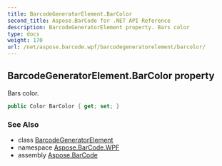 ```yaml
---
title: BarcodeGeneratorElement.BarColor
second_title: Aspose.BarCode for .NET API Reference
description: BarcodeGeneratorElement property. Bars color
type: docs
weight: 170
url: /net/aspose.barcode.wpf/barcodegeneratorelement/barcolor/
---
```

## BarcodeGeneratorElement.BarColor property

Bars color.

```csharp
public Color BarColor { get; set; }
```

### See Also

* class [BarcodeGeneratorElement](../)
* namespace [Aspose.BarCode.WPF](../../barcodegeneratorelement/)
* assembly [Aspose.BarCode](../../../)


